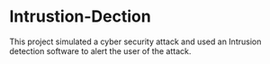 # Intrustion-Dection
This project simulated a cyber security attack and used an Intrusion detection software to alert the user of the attack.
